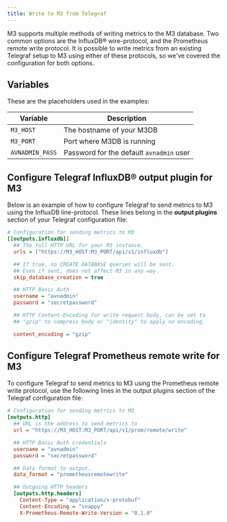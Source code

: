 ```yaml
---
title: Write to M3 from Telegraf
---
```


M3 supports multiple methods of writing metrics to the M3 database.
Two
common options are the InfluxDB® wire-protocol, and the Prometheus
remote write protocol. It is possible to write metrics from an existing
Telegraf setup to M3 using either of these protocols, so we've covered
the configuration for both options.

## Variables

These are the placeholders used in the examples:

| Variable        | Description                              |
| --------------- | ---------------------------------------- |
| `M3_HOST`       | The hostname of your M3DB                |
| `M3_PORT`       | Port where M3DB is running               |
| `AVNADMIN_PASS` | Password for the default `avnadmin` user |

## Configure Telegraf InfluxDB® output plugin for M3

Below is an example of how to configure Telegraf to send metrics to M3
using the InfluxDB line-protocol. These lines belong in the **output
plugins** section of your Telegraf configuration file:

```ini
# Configuration for sending metrics to M3
[[outputs.influxdb]]
  ## The full HTTP URL for your M3 instance.
  urls = ["https://M3_HOST:M3_PORT/api/v1/influxdb"]

  ## If true, no CREATE DATABASE queries will be sent.
  ## Even if sent, does not affect M3 in any way.
  skip_database_creation = true

  ## HTTP Basic Auth
  username = "avnadmin"
  password = "secretpassword"

  ## HTTP Content-Encoding for write request body, can be set to
  ## "gzip" to compress body or "identity" to apply no encoding.

  content_encoding = "gzip"
```

## Configure Telegraf Prometheus remote write for M3

To configure Telegraf to send metrics to M3
using the Prometheus remote write protocol, use the following lines in the output
plugins section of the Telegraf configuration file:

```ini
# Configuration for sending metrics to M3
[outputs.http]
  ## URL is the address to send metrics to
  url = "https://M3_HOST:M3_PORT/api/v1/prom/remote/write"

  ## HTTP Basic Auth credentials
  username = "avnadmin"
  password = "secretpassword"

  ## Data format to output.
  data_format = "prometheusremotewrite"

  ## Outgoing HTTP headers
  [outputs.http.headers]
    Content-Type = "application/x-protobuf"
    Content-Encoding = "snappy"
    X-Prometheus-Remote-Write-Version = "0.1.0"
```
